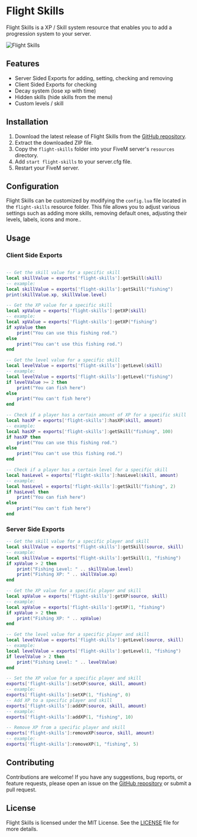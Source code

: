 # Flight Skills

Flight Skills is a XP / Skill system resource that enables you to add a progression system to your server.

![Flight Skills](https://imgur.com/rzx6BSb.png)

## Features

- Server Sided Exports for adding, setting, checking and removing
- Client Sided Exports for checking
- Decay system (lose xp with time)
- Hidden skills (hide skills from the menu)
- Custom levels / skill

## Installation

1. Download the latest release of Flight Skills from the [GitHub repository](https://github.com/elajnabe/flight-skills).
2. Extract the downloaded ZIP file.
3. Copy the `flight-skills` folder into your FiveM server's `resources` directory.
4. Add `start flight-skills` to your server.cfg file.
5. Restart your FiveM server.

## Configuration

Flight Skills can be customized by modifying the `config.lua` file located in the `flight-skills` resource folder. This file allows you to adjust various settings such as adding more skills, removing default ones, adjusting their levels, labels, icons and more..

## Usage

### Client Side Exports

```lua

-- Get the skill value for a specific skill
local skillValue = exports['flight-skills']:getSkill(skill)
-- example:
local skillValue = exports['flight-skills']:getSkill("fishing")
print(skillValue.xp, skillValue.level)

-- Get the XP value for a specific skill
local xpValue = exports['flight-skills']:getXP(skill)
-- example:
local xpValue = exports['flight-skills']:getXP("fishing")
if xpValue then
    print("You can use this fishing rod.")
else
    print("You can't use this fishing rod.")
end

-- Get the level value for a specific skill
local levelValue = exports['flight-skills']:getLevel(skill)
-- example:
local levelValue = exports['flight-skills']:getLevel("fishing")
if levelValue >= 2 then
    print("You can fish here")
else
    print("You can't fish here")
end

-- Check if a player has a certain amount of XP for a specific skill
local hasXP = exports['flight-skills']:hasXP(skill, amount)
-- example:
local hasXP = exports['flight-skills']:getSkill("fishing", 100)
if hasXP then
    print("You can use this fishing rod.")
else
    print("You can't use this fishing rod.")
end

-- Check if a player has a certain level for a specific skill
local hasLevel = exports['flight-skills']:hasLevel(skill, amount)
-- example:
local hasLevel = exports['flight-skills']:getSkill("fishing", 2)
if hasLevel then
    print("You can fish here")
else
    print("You can't fish here")
end
```

### Server Side Exports

```lua
-- Get the skill value for a specific player and skill
local skillValue = exports['flight-skills']:getSkill(source, skill)
-- example:
local skillValue = exports['flight-skills']:getSkill(1, "fishing")
if xpValue > 2 then
    print("Fishing Level: " .. skillValue.level)
    print("Fishing XP: " .. skillValue.xp)
end

-- Get the XP value for a specific player and skill
local xpValue = exports['flight-skills']:getXP(source, skill)
-- example:
local xpValue = exports['flight-skills']:getXP(1, "fishing")
if xpValue > 2 then
    print("Fishing XP: " .. xpValue)
end

-- Get the level value for a specific player and skill
local levelValue = exports['flight-skills']:getLevel(source, skill)
-- example:
local levelValue = exports['flight-skills']:getLevel(1, "fishing")
if levelValue > 2 then
    print("Fishing Level: " .. levelValue)
end

-- Set the XP value for a specific player and skill
exports['flight-skills']:setXP(source, skill, amount)
-- example:
exports['flight-skills']:setXP(1, "fishing", 0)
-- Add XP to a specific player and skill
exports['flight-skills']:addXP(source, skill, amount)
-- example:
exports['flight-skills']:addXP(1, "fishing", 10)

-- Remove XP from a specific player and skill
exports['flight-skills']:removeXP(source, skill, amount)
-- example:
exports['flight-skills']:removeXP(1, "fishing", 5)
```

## Contributing

Contributions are welcome! If you have any suggestions, bug reports, or feature requests, please open an issue on the [GitHub repository](https://github.com/elajnabe/flight-skills/issues) or submit a pull request.

## License

Flight Skills is licensed under the MIT License. See the [LICENSE](https://github.com/elajnabe/flight-skills/blob/main/LICENSE) file for more details.
